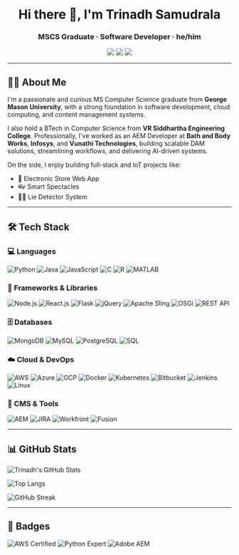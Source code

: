 
<h1 align="center">Hi there 👋, I'm Trinadh Samudrala</h1>
<h3 align="center">MSCS Graduate · Software Developer · he/him</h3>

<p align="center">
  <a href="mailto:trinadhsamudrala11@gmail.com"><img src="https://img.shields.io/badge/Gmail-D14836?style=for-the-badge&logo=gmail&logoColor=white" /></a>
  <a href="https://www.linkedin.com/in/trinadh-samudrala"><img src="https://img.shields.io/badge/LinkedIn-0077B5?style=for-the-badge&logo=linkedin&logoColor=white" /></a>
  <a href="https://leetcode.com/trinadh11/"><img src="https://img.shields.io/badge/LeetCode-FFA116?style=for-the-badge&logo=leetcode&logoColor=black" /></a>
</p>

---

## 🧑‍💻 About Me

I'm a passionate and curious MS Computer Science graduate from **George Mason University**, with a strong foundation in software development, cloud computing, and content management systems.

I also hold a BTech in Computer Science from **VR Siddhartha Engineering College**. Professionally, I've worked as an AEM Developer at **Bath and Body Works**, **Infosys**, and **Vunathi Technologies**, building scalable DAM solutions, streamlining workflows, and delivering AI-driven systems.

On the side, I enjoy building full-stack and IoT projects like:
- 🛒 Electronic Store Web App  
- 👓 Smart Spectacles  
- 🕵️‍♂️ Lie Detector System  

---

## 🛠️ Tech Stack

### 💻 Languages
![Python](https://img.shields.io/badge/Python-3670A0?style=for-the-badge&logo=python&logoColor=ffdd54)
![Java](https://img.shields.io/badge/Java-ED8B00?style=for-the-badge&logo=java&logoColor=white)
![JavaScript](https://img.shields.io/badge/JavaScript-323330?style=for-the-badge&logo=javascript)
![C](https://img.shields.io/badge/C-00599C?style=for-the-badge&logo=c)
![R](https://img.shields.io/badge/R-276DC3?style=for-the-badge&logo=r)
![MATLAB](https://img.shields.io/badge/Matlab-0076A8?style=for-the-badge&logo=mathworks)

### 🧩 Frameworks & Libraries
![Node.js](https://img.shields.io/badge/Node.js-339933?style=for-the-badge&logo=nodedotjs)
![React.js](https://img.shields.io/badge/React-20232A?style=for-the-badge&logo=react)
![Flask](https://img.shields.io/badge/Flask-000000?style=for-the-badge&logo=flask)
![jQuery](https://img.shields.io/badge/jQuery-0769AD?style=for-the-badge&logo=jquery)
![Apache Sling](https://img.shields.io/badge/Apache%20Sling-red?style=for-the-badge)
![OSGi](https://img.shields.io/badge/OSGi-blue?style=for-the-badge)
![REST API](https://img.shields.io/badge/REST-API-orange?style=for-the-badge)

### 🗄️ Databases
![MongoDB](https://img.shields.io/badge/MongoDB-4EA94B?style=for-the-badge&logo=mongodb)
![MySQL](https://img.shields.io/badge/MySQL-005C84?style=for-the-badge&logo=mysql)
![PostgreSQL](https://img.shields.io/badge/PostgreSQL-316192?style=for-the-badge&logo=postgresql)
![SQL](https://img.shields.io/badge/SQL-4479A1?style=for-the-badge)

### ☁️ Cloud & DevOps
![AWS](https://img.shields.io/badge/AWS-232F3E?style=for-the-badge&logo=amazon-aws)
![Azure](https://img.shields.io/badge/Azure-0089D6?style=for-the-badge&logo=microsoft-azure)
![GCP](https://img.shields.io/badge/GCP-4285F4?style=for-the-badge&logo=google-cloud)
![Docker](https://img.shields.io/badge/Docker-2496ED?style=for-the-badge&logo=docker)
![Kubernetes](https://img.shields.io/badge/Kubernetes-326CE5?style=for-the-badge&logo=kubernetes)
![Bitbucket](https://img.shields.io/badge/Bitbucket-0747a6?style=for-the-badge&logo=bitbucket)
![Jenkins](https://img.shields.io/badge/Jenkins-D24939?style=for-the-badge&logo=jenkins)
![Linux](https://img.shields.io/badge/Linux-FCC624?style=for-the-badge&logo=linux)

### 🎨 CMS & Tools
![AEM](https://img.shields.io/badge/AEM-Adobe%20Experience%20Manager-orange?style=for-the-badge)
![JIRA](https://img.shields.io/badge/JIRA-0052CC?style=for-the-badge&logo=jira)
![Workfront](https://img.shields.io/badge/Adobe-Workfront-orange?style=for-the-badge)
![Fusion](https://img.shields.io/badge/Adobe-Fusion-FF0000?style=for-the-badge)

---

## 📊 GitHub Stats

![Trinadh's GitHub Stats](https://github-readme-stats.vercel.app/api?username=trinadhsamudrala11&show_icons=true&theme=radical)

![Top Langs](https://github-readme-stats.vercel.app/api/top-langs/?username=trinadhsamudrala11&layout=compact&theme=radical)

![GitHub Streak](https://streak-stats.demolab.com?user=trinadhsamudrala11&theme=radical)

---

## 🏅 Badges

![AWS Certified](https://img.shields.io/badge/AWS-Cloud%20Practitioner-brightgreen?style=for-the-badge&logo=amazon-aws)
![Python Expert](https://img.shields.io/badge/Python-Expert-blue?style=for-the-badge&logo=python)
![Adobe AEM](https://img.shields.io/badge/Adobe-AEM-orange?style=for-the-badge)
